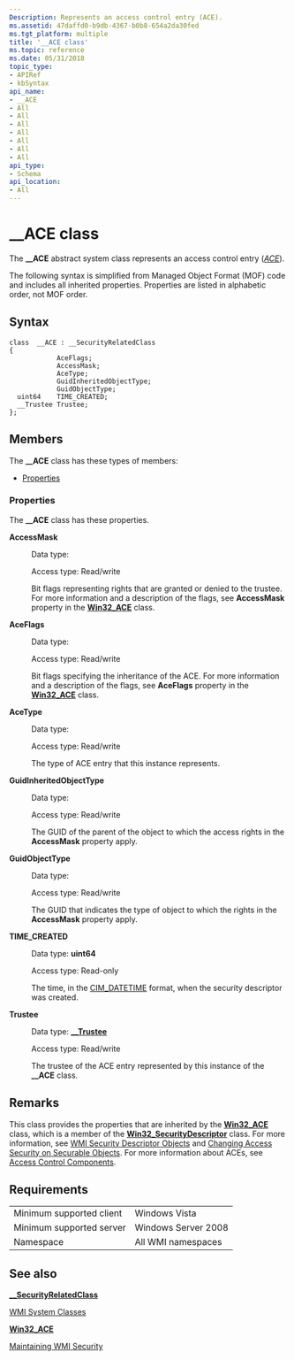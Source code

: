 ```yaml
---
Description: Represents an access control entry (ACE).
ms.assetid: 47daffd0-b9db-4367-b0b8-654a2da30fed
ms.tgt_platform: multiple
title: '__ACE class'
ms.topic: reference
ms.date: 05/31/2018
topic_type: 
- APIRef
- kbSyntax
api_name: 
- __ACE
- All
- All
- All
- All
- All
- All
- All
api_type: 
- Schema
api_location: 
- All
---
```


# \_\_ACE class

The **\_\_ACE** abstract system class represents an access control entry ([*ACE*](/windows/desktop/SecGloss/a-gly)).

The following syntax is simplified from Managed Object Format (MOF) code and includes all inherited properties. Properties are listed in alphabetic order, not MOF order.

## Syntax

``` syntax
class  __ACE : __SecurityRelatedClass
{
            AceFlags;
            AccessMask;
            AceType;
            GuidInheritedObjectType;
            GuidObjectType;
  uint64    TIME_CREATED;
  __Trustee Trustee;
};
```

## Members

The **\_\_ACE** class has these types of members:

-   [Properties](#properties)

### Properties

The **\_\_ACE** class has these properties.

<dl> <dt>

**AccessMask**
</dt> <dd> <dl> <dt>

Data type: 
</dt> <dt>

Access type: Read/write
</dt> </dl>

Bit flags representing rights that are granted or denied to the trustee. For more information and a description of the flags, see **AccessMask** property in the [**Win32\_ACE**](/previous-versions/windows/desktop/secrcw32prov/win32-ace) class.

</dd> <dt>

**AceFlags**
</dt> <dd> <dl> <dt>

Data type: 
</dt> <dt>

Access type: Read/write
</dt> </dl>

Bit flags specifying the inheritance of the ACE. For more information and a description of the flags, see **AceFlags** property in the [**Win32\_ACE**](/previous-versions/windows/desktop/secrcw32prov/win32-ace) class.

</dd> <dt>

**AceType**
</dt> <dd> <dl> <dt>

Data type: 
</dt> <dt>

Access type: Read/write
</dt> </dl>

The type of ACE entry that this instance represents.

</dd> <dt>

**GuidInheritedObjectType**
</dt> <dd> <dl> <dt>

Data type: 
</dt> <dt>

Access type: Read/write
</dt> </dl>

The GUID of the parent of the object to which the access rights in the **AccessMask** property apply.

</dd> <dt>

**GuidObjectType**
</dt> <dd> <dl> <dt>

Data type: 
</dt> <dt>

Access type: Read/write
</dt> </dl>

The GUID that indicates the type of object to which the rights in the **AccessMask** property apply.

</dd> <dt>

**TIME\_CREATED**
</dt> <dd> <dl> <dt>

Data type: **uint64**
</dt> <dt>

Access type: Read-only
</dt> </dl>

The time, in the [CIM\_DATETIME](cim-datetime.md) format, when the security descriptor was created.

</dd> <dt>

**Trustee**
</dt> <dd> <dl> <dt>

Data type: **[**\_\_Trustee**](--trustee.md)**
</dt> <dt>

Access type: Read/write
</dt> </dl>

The trustee of the ACE entry represented by this instance of the **\_\_ACE** class.

</dd> </dl>

## Remarks

This class provides the properties that are inherited by the [**Win32\_ACE**](/previous-versions/windows/desktop/secrcw32prov/win32-ace) class, which is a member of the [**Win32\_SecurityDescriptor**](/previous-versions/windows/desktop/secrcw32prov/win32-securitydescriptor) class. For more information, see [WMI Security Descriptor Objects](wmi-security-descriptor-objects.md) and [Changing Access Security on Securable Objects](changing-access-security-on-securable-objects.md). For more information about ACEs, see [Access Control Components](/windows/desktop/SecAuthZ/access-control-components).

## Requirements



|                                     |                                |
|-------------------------------------|--------------------------------|
| Minimum supported client<br/> | Windows Vista<br/>       |
| Minimum supported server<br/> | Windows Server 2008<br/> |
| Namespace<br/>                | All WMI namespaces<br/>  |



## See also

<dl> <dt>

[**\_\_SecurityRelatedClass**](--securityrelatedclass.md)
</dt> <dt>

[WMI System Classes](wmi-system-classes.md)
</dt> <dt>

[**Win32\_ACE**](/previous-versions/windows/desktop/secrcw32prov/win32-ace)
</dt> <dt>

[Maintaining WMI Security](maintaining-wmi-security.md)
</dt> </dl>

 

